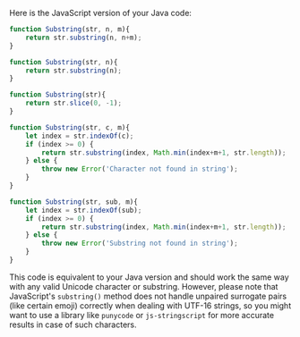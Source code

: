 Here is the JavaScript version of your Java code:

```javascript
function Substring(str, n, m){
    return str.substring(n, n+m);
}

function Substring(str, n){
    return str.substring(n);
}

function Substring(str){
    return str.slice(0, -1);
}

function Substring(str, c, m){
    let index = str.indexOf(c);
    if (index >= 0) {
        return str.substring(index, Math.min(index+m+1, str.length));
    } else {
        throw new Error('Character not found in string');
    }
}

function Substring(str, sub, m){
    let index = str.indexOf(sub);
    if (index >= 0) {
        return str.substring(index, Math.min(index+m+1, str.length));
    } else {
        throw new Error('Substring not found in string');
    }
}
```
This code is equivalent to your Java version and should work the same way with any valid Unicode character or substring. However, please note that JavaScript's `substring()` method does not handle unpaired surrogate pairs (like certain emoji) correctly when dealing with UTF-16 strings, so you might want to use a library like `punycode` or `js-stringscript` for more accurate results in case of such characters.
